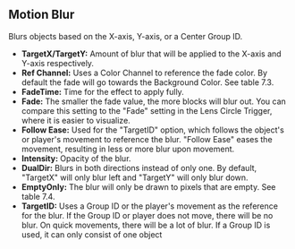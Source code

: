 ## Motion Blur
Blurs objects based on the X-axis, Y-axis, or a Center Group ID.

- **TargetX/TargetY:** Amount of blur that will be applied to the X-axis and Y-axis respectively.
- **Ref Channel:** Uses a Color Channel to reference the fade color. By default the fade will go towards the Background Color. See table 7.3.
- **FadeTime:** Time for the effect to apply fully.
- **Fade:** The smaller the fade value, the more blocks will blur out. You can compare this setting to the "Fade" setting in the Lens Circle Trigger, where it is easier to visualize.
- **Follow Ease:** Used for the "TargetID" option, which follows the object's or player's movement to reference the blur. "Follow Ease" eases the movement, resulting in less or more blur upon movement.
- **Intensity:** Opacity of the blur.
- **DualDir:** Blurs in both directions instead of only one. By default, "TargetX" will only blur left and "TargetY" will only blur down.
- **EmptyOnly:** The blur will only be drawn to pixels that are empty. See table 7.4.
- **TargetID:** Uses a Group ID or the player's movement as the reference for the blur. If the Group ID or player does not move, there will be no blur. On quick movements, there will be a lot of blur. If a Group ID is used, it can only consist of one object